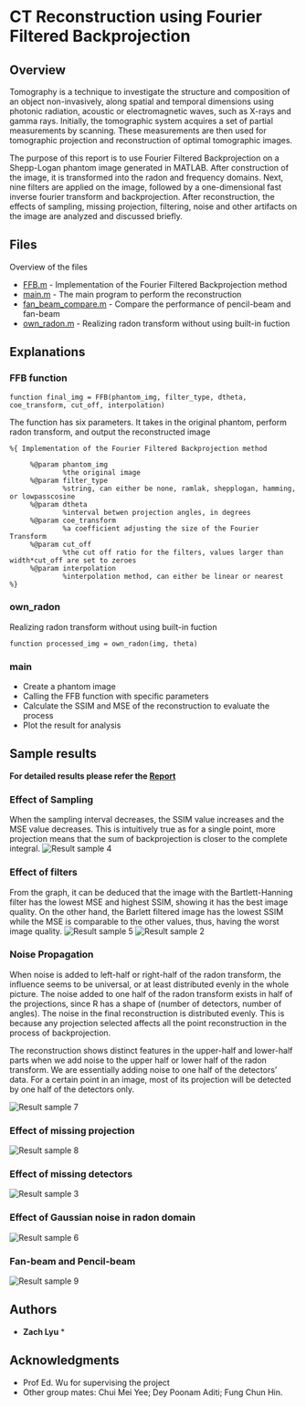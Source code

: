 # CT Reconstruction using Fourier Filtered Backprojection
 
 
## Overview

Tomography is a technique to investigate the structure and composition of an object
non-invasively, along spatial and temporal dimensions using photonic radiation, acoustic or
electromagnetic waves, such as X-rays and gamma rays. Initially, the tomographic system
acquires a set of partial measurements by scanning. These measurements are then used for
tomographic projection and reconstruction of optimal tomographic images.

The purpose of this report is to use Fourier Filtered Backprojection on a Shepp-Logan phantom
image generated in MATLAB. After construction of the image, it is transformed into the radon
and frequency domains. Next, nine filters are applied on the image, followed by a
one-dimensional fast inverse fourier transform and backprojection. After reconstruction, the
effects of sampling, missing projection, filtering, noise and other artifacts on the image are
analyzed and discussed briefly.


## Files

Overview of the files

* [FFB.m](https://github.com/bijiuni/CT_reconstruction/blob/master/FFB.m) - Implementation of the Fourier Filtered Backprojection method
* [main.m](https://github.com/bijiuni/CT_reconstruction/blob/master/main.m) - The main program to perform the reconstruction
* [fan_beam_compare.m](https://github.com/bijiuni/CT_reconstruction/blob/master/fan_beam_compare.m) - Compare the performance of pencil-beam and fan-beam
* [own_radon.m](https://github.com/bijiuni/CT_reconstruction/blob/master/own_radon.m) - Realizing radon transform without using built-in fuction


## Explanations


### FFB function
```
function final_img = FFB(phantom_img, filter_type, dtheta, coe_transform, cut_off, interpolation)
```


The function has six parameters. It takes in the original phantom, perform radon transform, and output the reconstructed image

```
%{ Implementation of the Fourier Filtered Backprojection method
	 
	 %@param phantom_img
	         %the original image
	 %@param filter_type
	         %string, can either be none, ramlak, shepplogan, hamming, or lowpasscosine
	 %@param dtheta
           	 %interval betwen projection angles, in degrees
   	 %@param coe_transform
           	 %a coefficient adjusting the size of the Fourier Transform
   	 %@param cut_off
           	 %the cut off ratio for the filters, values larger than width*cut_off are set to zeroes
   	 %@param interpolation
           	 %interpolation method, can either be linear or nearest
%}
```

### own_radon

Realizing radon transform without using built-in fuction

```
function processed_img = own_radon(img, theta) 
```

### main

* Create a phantom image
* Calling the FFB function with specific parameters
* Calculate the SSIM and MSE of the reconstruction to evaluate the process
* Plot the result for analysis


## Sample results

**For detailed results please refer the [Report](https://github.com/bijiuni/CT_reconstruction/blob/master/CT%20Reconstruction%20using%20Fourier%20Filtered%20Backprojection.pdf)**


### Effect of Sampling

When the sampling interval decreases, the SSIM value increases and the MSE value decreases.
This is intuitively true as for a single point, more projection means that the sum of
backprojection is closer to the complete integral.
![Result sample 4](https://github.com/bijiuni/CT_reconstruction/blob/master/img/sample4.jpg)

### Effect of filters

From the graph, it can be deduced that the image with the Bartlett-Hanning filter has the lowest MSE and highest
SSIM, showing it has the best image quality. On the other hand, the Barlett filtered image has the
lowest SSIM while the MSE is comparable to the other values, thus, having the worst image
quality.
![Result sample 5](https://github.com/bijiuni/CT_reconstruction/blob/master/img/sample5.JPG)
![Result sample 2](https://github.com/bijiuni/CT_reconstruction/blob/master/img/sample2.PNG)


### Noise Propagation

When noise is added to left-half or right-half of the radon
transform, the influence seems to be
universal, or at least distributed evenly in the whole picture. The noise added to one half of the
radon transform exists in half of the projections, since R has a shape of (number of detectors,
number of angles). The noise in the final reconstruction is distributed evenly. This is because any
projection selected affects all the point reconstruction in the process of backprojection.


The reconstruction shows distinct features in the upper-half and
lower-half parts when we add noise to the upper half or lower half of the radon transform. We
are essentially adding noise to one half of the detectors’ data. For a certain point in an image, most of its
projection will be detected by one half of the detectors only.

![Result sample 7](https://github.com/bijiuni/CT_reconstruction/blob/master/img/sample7.JPG)

### Effect of missing projection

![Result sample 8](https://github.com/bijiuni/CT_reconstruction/blob/master/img/sample8.JPG)

### Effect of missing detectors

![Result sample 3](https://github.com/bijiuni/CT_reconstruction/blob/master/img/sample3.PNG)


### Effect of Gaussian noise in radon domain

![Result sample 6](https://github.com/bijiuni/CT_reconstruction/blob/master/img/sample6.JPG)

### Fan-beam and Pencil-beam

![Result sample 9](https://github.com/bijiuni/CT_reconstruction/blob/master/img/sample9.JPG)


## Authors

* **Zach Lyu** *

## Acknowledgments

* Prof Ed. Wu for supervising the project
* Other group mates: Chui Mei Yee; Dey Poonam Aditi; Fung Chun Hin.
